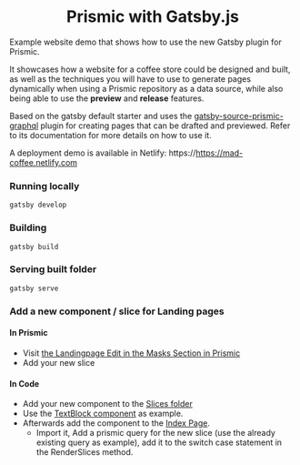 <h1 align="center">
  Prismic with Gatsby.js
</h1>

Example website demo that shows how to use the new Gatsby plugin for Prismic.

It showcases how a website for a coffee store could be designed and built, as well as the techniques you will have to use to generate pages dynamically when using a Prismic repository as a data source, while also being able to use the **preview** and **release** features.

Based on the gatsby default starter and uses the [gatsby-source-prismic-graphql](https://github.com/birkir/gatsby-source-prismic-graphql) plugin for creating pages that can be drafted and previewed. Refer to its documentation for more details on how to use it.

A deployment demo is available in Netlify: https://https://mad-coffee.netlify.com

### Running locally 
```
gatsby develop
```

### Building

```
gatsby build
```

### Serving built folder
```
gatsby serve
```
 
### Add a new component / slice for Landing pages

#### In Prismic
- Visit [the Landingpage Edit in the Masks Section in Prismic](https://mad-example.prismic.io/masks/landingpage.json/)
- Add your new slice

#### In Code
- Add your new component to the [Slices folder](https://github.com/createdbymad/prismic-gatsby-test/blob/master/src/components/slices)
 - Use the [TextBlock component](https://github.com/createdbymad/prismic-gatsby-test/blob/master/src/components/slices/TextBlock.js) as example.
 - Afterwards add the component to the [Index Page](https://github.com/createdbymad/prismic-gatsby-test/blob/master/src/pages/index.js).
   - Import it, Add a prismic query for the new slice (use the already existing query as example), add it to the switch case statement in the RenderSlices method.
